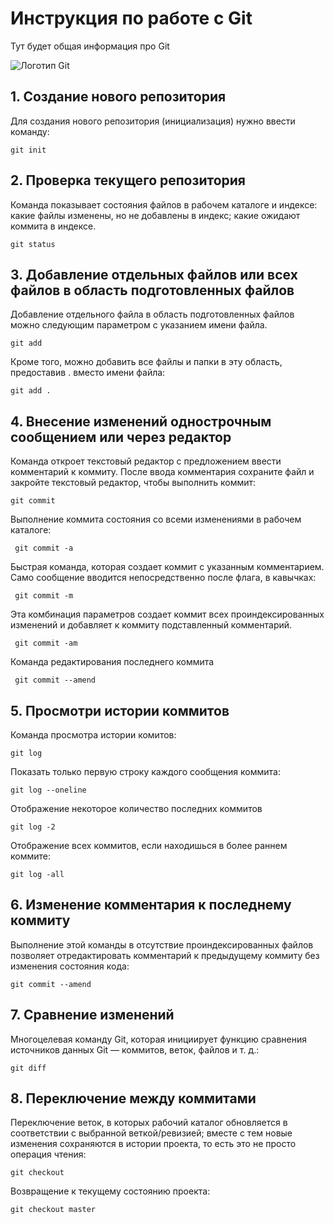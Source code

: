 # Инструкция по работе с Git

Тут будет общая информация про Git

![Логотип Git](Git_image.png)

## 1. Создание нового репозитория

Для создания нового репозитория (инициализация) нужно ввести команду:

    git init

## 2. Проверка текущего репозитория

Команда показывает состояния файлов в рабочем каталоге и индексе: какие файлы изменены, но не добавлены в индекс; какие ожидают коммита в индексе.

    git status

## 3. Добавление отдельных файлов или всех файлов в область подготовленных файлов

Добавление отдельного файла в область подготовленных файлов можно следующим параметром с указанием имени файла.

    git add

Кроме того, можно добавить все файлы и папки в эту область, предоставив . вместо имени файла:

    git add .

## 4. Внесение изменений однострочным сообщением или через редактор

Команда откроет текстовый редактор с предложением ввести комментарий к коммиту. После ввода комментария сохраните файл и закройте текстовый редактор, чтобы выполнить коммит:

    git commit

Выполнение коммита состояния со всеми изменениями в рабочем каталоге:

     git commit -a

Быстрая команда, которая создает коммит с указанным комментарием. Само сообщение вводится непосредственно после флага, в кавычках:

     git commit -m

Эта комбинация параметров создает коммит всех проиндексированных изменений и добавляет к коммиту подставленный комментарий.

     git commit -am

Команда редактирования последнего коммита

     git commit --amend

## 5. Просмотри истории коммитов

Команда просмотра истории комитов:

    git log

Показать только первую строку каждого сообщения коммита:

    git log --oneline

Отображение некоторое количество последних коммитов

    git log -2

Отображение всех коммитов, если находишься в более раннем коммите:

    git log -all

## 6. Изменение комментария к последнему коммиту

Выполнение этой команды в отсутствие проиндексированных файлов позволяет отредактировать комментарий к предыдущему коммиту без изменения состояния кода:

    git commit --amend

## 7. Сравнение изменений

Многоцелевая команду Git, которая инициирует функцию сравнения источников данных Git — коммитов, веток, файлов и т. д.:

    git diff

## 8. Переключение между коммитами

Переключение веток, в которых рабочий каталог обновляется в соответствии с выбранной веткой/ревизией; вместе с тем новые изменения сохраняются в истории проекта, то есть это не просто операция чтения:

    git checkout

Возвращение к текущему состоянию проекта:

    git checkout master
